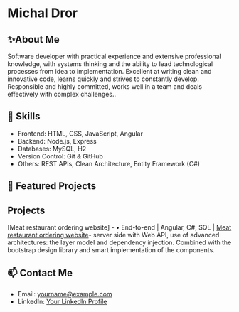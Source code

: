 # Michal Dror
## ✨About Me

Software developer with practical experience and extensive professional knowledge, with systems thinking and the ability to lead technological processes from idea to implementation. Excellent at writing clean and innovative code, learns quickly and strives to constantly develop. Responsible and highly committed, works well in a team and deals effectively with complex challenges..

## 💼 Skills

- Frontend: HTML, CSS, JavaScript, Angular
- Backend: Node.js, Express
- Databases: MySQL, H2
- Version Control: Git & GitHub
- Others: REST APIs, Clean Architecture, Entity Framework (C#)

## 📂  Featured Projects

## Projects

[Meat restaurant ordering website] - 
•	End-to-end | Angular, C#, SQL | [Meat restaurant ordering website](https://github.com/YourUsername/YourRepository)- server side with Web API, use of advanced architectures: the layer model and dependency injection. Combined with the bootstrap design library and smart implementation of the components.


## 📫 Contact Me

- Email: yourname@example.com
- LinkedIn: [Your LinkedIn Profile](https://www.linkedin.com)
